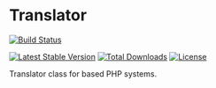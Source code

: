 # Translator

[![Build Status](https://travis-ci.org/benfiratkaya/Translator.png?branch=master)](https://travis-ci.org/benfiratkaya/Translator)

[![Latest Stable Version](https://poser.pugx.org/benfiratkaya/translator/v/stable.svg)](https://packagist.org/packages/benfiratkaya/translator)
[![Total Downloads](https://poser.pugx.org/benfiratkaya/translator/downloads.png)](https://packagist.org/packages/benfiratkaya/translator)
[![License](https://poser.pugx.org/benfiratkaya/translator/license.svg)](https://packagist.org/packages/benfiratkaya/translator)

Translator class for based PHP systems.
